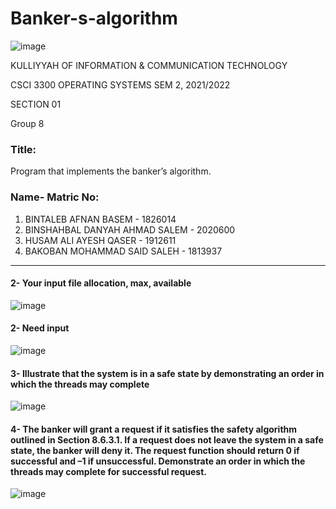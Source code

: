 # Banker-s-algorithm

![image](https://user-images.githubusercontent.com/97139623/170854403-7cee3791-562d-4111-b070-bcb2a0e25797.png)

KULLIYYAH OF INFORMATION & COMMUNICATION TECHNOLOGY 

CSCI 3300 OPERATING SYSTEMS
 SEM 2, 2021/2022 
 
 SECTION 01
 
Group 8


### Title:
 Program that implements the banker’s algorithm.
### Name- Matric No:
1. BINTALEB AFNAN BASEM - 1826014
2. BINSHAHBAL DANYAH AHMAD SALEM - 2020600
3. HUSAM ALI AYESH QASER - 1912611
4. BAKOBAN MOHAMMAD SAID SALEH - 1813937

---

#### 2- Your input file allocation, max, available 

![image](https://user-images.githubusercontent.com/97139623/174451360-0b34d47c-c8b9-434c-9731-5bd0e1905325.png)

#### 2- Need input 
![image](https://user-images.githubusercontent.com/97139623/174451303-bf881d2a-b302-4eea-8ce1-71b0fcbaf399.png)

#### 3-	Illustrate that the system is in a safe state by demonstrating an order in which the threads may complete
![image](https://user-images.githubusercontent.com/97139623/174451400-3d8f6945-02c7-4d94-ae2f-db766f3be722.png)

#### 4-	The banker will grant a request if it satisfies the safety algorithm outlined in Section 8.6.3.1. If a request does not leave the system in a safe state, the banker will deny it. The request function should return 0 if successful and –1 if unsuccessful. Demonstrate an order in which the threads may complete for successful request. 

![image](https://user-images.githubusercontent.com/97139623/174451553-20686a0d-f8d6-4924-8bdc-53be21e3ec76.png)
